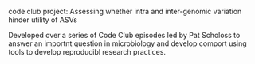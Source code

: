 code club project: Assessing whether intra and inter-genomic variation
 hinder utility of ASVs

Developed over a series of Code Club episodes led by Pat Scholoss to answer
an importnt question in microbiology and develop comport using tools to 
develop reproducibl research practices.
